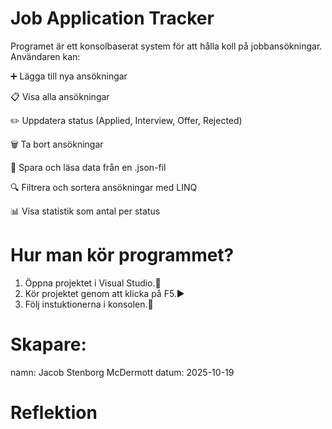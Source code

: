 # Job Application Tracker

Programet är ett konsolbaserat system för att hålla koll på jobbansökningar.
Användaren kan:

➕ Lägga till nya ansökningar

📋 Visa alla ansökningar

✏️ Uppdatera status (Applied, Interview, Offer, Rejected)

🗑️ Ta bort ansökningar

💾 Spara och läsa data från en .json-fil

🔍 Filtrera och sortera ansökningar med LINQ

📊 Visa statistik som antal per status 

# Hur man kör programmet?

1. Öppna projektet i Visual Studio.📇
2. Kör projektet genom att klicka på F5.▶️
3. Följ instuktionerna i konsolen.📖

# Skapare:
namn: Jacob Stenborg McDermott
datum: 2025-10-19

# Reflektion
